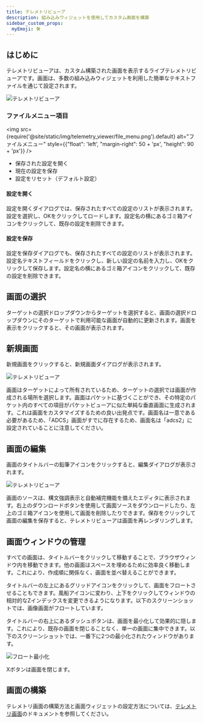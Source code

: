 ```yaml
---
title: テレメトリビューア
description: 組み込みウィジェットを使用してカスタム画面を構築
sidebar_custom_props:
  myEmoji: 🛠️
---
```


## はじめに

テレメトリビューアは、カスタム構築された画面を表示するライブテレメトリビューアです。画面は、多数の組み込みウィジェットを利用した簡単なテキストファイルを通じて設定されます。

![テレメトリビューア](/img/telemetry_viewer/telemetry_viewer.png)

### ファイルメニュー項目

<!-- Image sized to match up with bullets -->

<img src={require('@site/static/img/telemetry_viewer/file_menu.png').default}
alt="ファイルメニュー"
style={{"float": 'left', "margin-right": 50 + 'px', "height": 90 + 'px'}} />

- 保存された設定を開く
- 現在の設定を保存
- 設定をリセット（デフォルト設定）

#### 設定を開く

設定を開くダイアログでは、保存されたすべての設定のリストが表示されます。設定を選択し、OKをクリックしてロードします。設定名の横にあるゴミ箱アイコンをクリックして、既存の設定を削除できます。

#### 設定を保存

設定を保存ダイアログでも、保存されたすべての設定のリストが表示されます。設定名テキストフィールドをクリックし、新しい設定の名前を入力し、OKをクリックして保存します。設定名の横にあるゴミ箱アイコンをクリックして、既存の設定を削除できます。

## 画面の選択

ターゲットの選択ドロップダウンからターゲットを選択すると、画面の選択ドロップダウンにそのターゲットで利用可能な画面が自動的に更新されます。画面を表示をクリックすると、その画面が表示されます。

## 新規画面

新規画面をクリックすると、新規画面ダイアログが表示されます。

![テレメトリビューア](/img/telemetry_viewer/new_screen.png)

画面はターゲットによって所有されているため、ターゲットの選択では画面が作成される場所を選択します。画面はパケットに基づくことができ、その特定のパケット内のすべての項目がパケットビューアに似た単純な垂直画面に生成されます。これは画面をカスタマイズするための良い出発点です。画面名は一意である必要があるため、「ADCS」画面がすでに存在するため、画面名は「adcs2」に設定されていることに注意してください。

## 画面の編集

画面のタイトルバーの鉛筆アイコンをクリックすると、編集ダイアログが表示されます。

![テレメトリビューア](/img/telemetry_viewer/edit_screen.png)

画面のソースは、構文強調表示と自動補完機能を備えたエディタに表示されます。右上のダウンロードボタンを使用して画面ソースをダウンロードしたり、左上のゴミ箱アイコンを使用して画面を削除したりできます。保存をクリックして画面の編集を保存すると、テレメトリビューアは画面を再レンダリングします。

## 画面ウィンドウの管理

すべての画面は、タイトルバーをクリックして移動することで、ブラウザウィンドウ内を移動できます。他の画面はスペースを埋めるために効率良く移動します。これにより、作成順に関係なく、画面を並べ替えることができます。

タイトルバーの左上にあるグリッドアイコンをクリックして、画面をフロートさせることもできます。風船アイコンに変わり、上下をクリックしてウィンドウの相対的なZインデックスを変更できるようになります。以下のスクリーンショットでは、画像画面がフロートしています。

タイトルバーの右上にあるダッシュボタンは、画面を最小化して効果的に隠します。これにより、既存の画面を閉じることなく、単一の画面に集中できます。以下のスクリーンショットでは、一番下に2つの最小化されたウィンドウがあります。

![フロート最小化](/img/telemetry_viewer/float_minimize.png)

Xボタンは画面を閉じます。

## 画面の構築

テレメトリ画面の構築方法と画面ウィジェットの設定方法については、[テレメトリ画面](../configuration/telemetry-screens.md)のドキュメントを参照してください。
